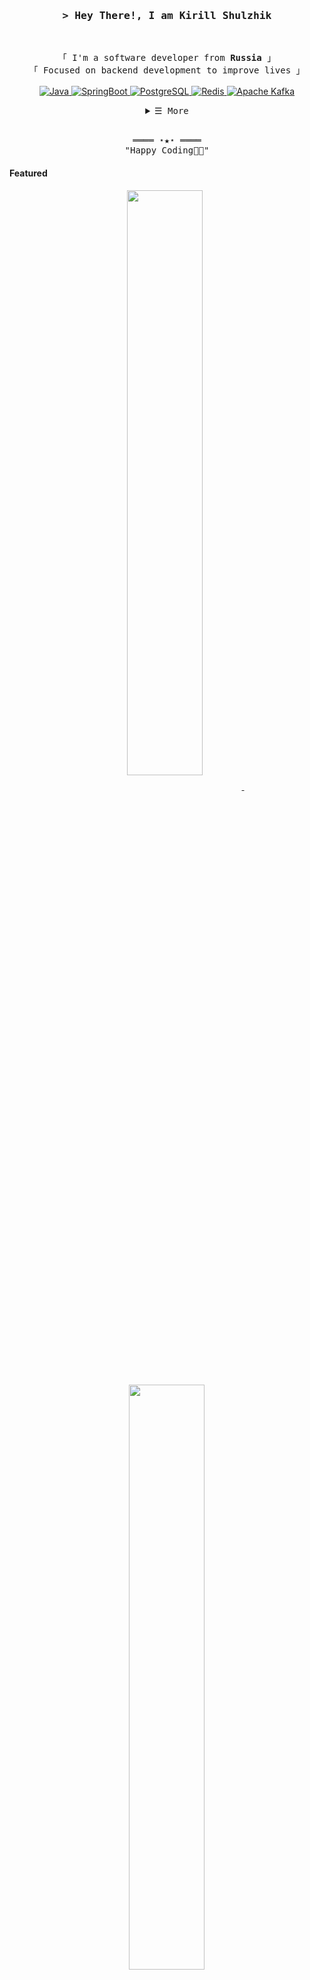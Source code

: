 <!-- https://github.com/ShahriarShafin/ -->
<!-- April 15, 2021 -->
<!-- LEAVE A STAR, IF YOU LIKE IT ! -->

<!-- Profile Views Counter -->
<!-- Title -->
<h3 align="center">
        <samp>&gt; Hey There!, I am
                <b><a target="_blank">Kirill Shulzhik</a></b>
        </samp>
</h3>
<br>

<p align="center">
        <!-- Intro -->
        <samp>
                「 I'm a software developer from <b>Russia</b> 」
                <br>
                「 Focused on backend development to improve lives </b> 」
                <br>
                <br>
        </samp>
        <!-- Technologies -->
        <!-- Java -->
        <a href="https://github.com/lirik1254?tab=repositories" target="_blank"><img alt="Java"
                        src="https://img.shields.io/badge/Java-ED8B00?style=for-the-badge&logo=openjdk&logoColor=white">
        </a>
        <!-- SpringBoot -->
        <a href="https://github.com/lirik1254?tab=repositories" target="_blank"><img alt="SpringBoot"
                        src="https://img.shields.io/badge/SpringBoot-6DB33F?style=for-the-badge&&logo=Spring&logoColor=white">
        </a>
        <!-- PostgreSQL -->
        <a href="https://github.com/lirik1254?tab=repositories" target="_blank"><img alt="PostgreSQL"
                        src="https://img.shields.io/badge/PostgreSQL-316192?style=for-the-badge&logo=postgresql&logoColor=white">
        </a>
        <!-- Redis -->
        <a href="https://github.com/lirik1254?tab=repositories" target="_blank"><img alt="Redis"
                        src="https://img.shields.io/badge/Redis-DC382D?style=for-the-badge&logo=redis&logoColor=white">
        </a>
        <!-- Apache Kafka -->
        <a href="https://github.com/lirik1254?tab=repositories" target="_blank"><img alt="Apache Kafka"
                        src="https://img.shields.io/badge/Apache_Kafka-231F20?style=for-the-badge&logo=apache-kafka&logoColor=white">
        </a>
</p>

<!-- Details Section -->
<details align="center">
    <summary> <samp>&#9776; More</samp></summary>
    <p align="center">
        <br>
        <!-- Activity Widget -->
        <img alt="Kirill SHulzhik's GitHub Stats"
                src="https://github-readme-stats.vercel.app/api?username=lirik1254&show_icons=true&theme=radical" />
        <br>
        <!-- Social Links -->
        <p>Find me on</p>
        <!-- Telegram -->
        <a href="https://t.me/shulzhkv" target="_blank"><img alt="Telegram"
                src="https://img.shields.io/badge/-Telegram-0088cc?style=flat-square&logo=Telegram&logoColor=white">
        </a>
    </p>
</details>
<br>

<!-- Footer -->
<samp>
    <p align="center">
        ════ ⋆★⋆ ════
        <br>
        "Happy Coding👨‍💻"
    </p>
</samp>

<!-- Featured Repositories -->
#### Featured

<p align="center">
<a href="https://github.com/lirik1254/backend-academy">
<img width='49%' align="center"src="https://github-readme-stats.vercel.app/api/pin/?username=lirik1254&repo=backend-academy&border_color=02D892&bg_color=0D1117&title_color=C9D1D9&text_color=8B949E&icon_color=02D892" />
</a>
<span>&nbsp;</span>
<a href="https://github.com/lirik1254/hse-works">
<img width='49%' align="center"src="https://github-readme-stats.vercel.app/api/pin/?username=lirik1254&repo=hse-works&border_color=02D892&bg_color=0D1117&title_color=C9D1D9&text_color=8B949E&icon_color=02D892" />
</a>
</p>

<p align="center">
<a href="https://github.com/lirik1254/bankapi-greendata-test">
<img width='49%' align="center"src="https://github-readme-stats.vercel.app/api/pin/?username=lirik1254&repo=bankapi-greendata-test&border_color=02D892&bg_color=0D1117&title_color=C9D1D9&text_color=8B949E&icon_color=02D892" />
</a>
<span>&nbsp;</span>
<a href="https://github.com/lirik1254/github-actions">
<img width='49%' align="center"src="https://github-readme-stats.vercel.app/api/pin/?username=lirik1254&repo=github-actions&border_color=02D892&bg_color=0D1117&title_color=C9D1D9&text_color=8B949E&icon_color=02D892" />
</a>
</p>

